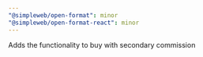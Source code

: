 ```yaml
---
"@simpleweb/open-format": minor
"@simpleweb/open-format-react": minor
---
```


Adds the functionality to buy with secondary commission
